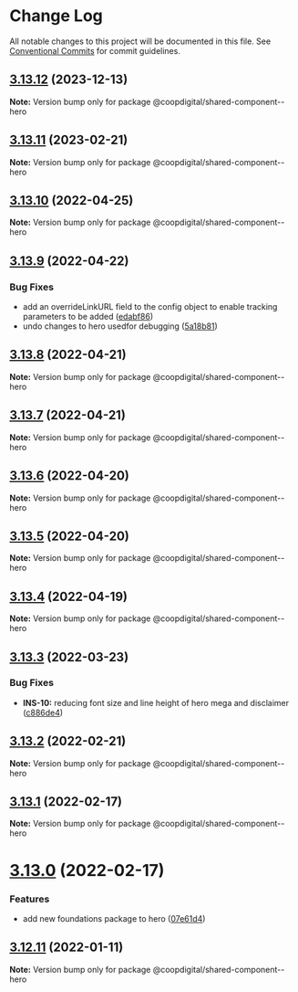 # Change Log

All notable changes to this project will be documented in this file.
See [Conventional Commits](https://conventionalcommits.org) for commit guidelines.

## [3.13.12](https://github.com/coopdigital/coop-frontend/compare/@coopdigital/shared-component--hero@3.13.11...@coopdigital/shared-component--hero@3.13.12) (2023-12-13)

**Note:** Version bump only for package @coopdigital/shared-component--hero





## [3.13.11](https://github.com/coopdigital/coop-frontend/compare/@coopdigital/shared-component--hero@3.13.10...@coopdigital/shared-component--hero@3.13.11) (2023-02-21)

**Note:** Version bump only for package @coopdigital/shared-component--hero





## [3.13.10](https://github.com/coopdigital/coop-frontend/compare/@coopdigital/shared-component--hero@3.13.9...@coopdigital/shared-component--hero@3.13.10) (2022-04-25)

**Note:** Version bump only for package @coopdigital/shared-component--hero





## [3.13.9](https://github.com/coopdigital/coop-frontend/compare/@coopdigital/shared-component--hero@3.13.8...@coopdigital/shared-component--hero@3.13.9) (2022-04-22)


### Bug Fixes

* add an overrideLinkURL field to the config object to enable tracking parameters to be added ([edabf86](https://github.com/coopdigital/coop-frontend/commit/edabf86e60bef8ad32fa070cb32a54cc1f12659c))
* undo changes to hero usedfor debugging ([5a18b81](https://github.com/coopdigital/coop-frontend/commit/5a18b812d75561bd84afd4e821295517c98883e4))





## [3.13.8](https://github.com/coopdigital/coop-frontend/compare/@coopdigital/shared-component--hero@3.13.7...@coopdigital/shared-component--hero@3.13.8) (2022-04-21)

**Note:** Version bump only for package @coopdigital/shared-component--hero





## [3.13.7](https://github.com/coopdigital/coop-frontend/compare/@coopdigital/shared-component--hero@3.13.6...@coopdigital/shared-component--hero@3.13.7) (2022-04-21)

**Note:** Version bump only for package @coopdigital/shared-component--hero





## [3.13.6](https://github.com/coopdigital/coop-frontend/compare/@coopdigital/shared-component--hero@3.13.5...@coopdigital/shared-component--hero@3.13.6) (2022-04-20)

**Note:** Version bump only for package @coopdigital/shared-component--hero





## [3.13.5](https://github.com/coopdigital/coop-frontend/compare/@coopdigital/shared-component--hero@3.13.4...@coopdigital/shared-component--hero@3.13.5) (2022-04-20)

**Note:** Version bump only for package @coopdigital/shared-component--hero





## [3.13.4](https://github.com/coopdigital/coop-frontend/compare/@coopdigital/shared-component--hero@3.13.3...@coopdigital/shared-component--hero@3.13.4) (2022-04-19)

**Note:** Version bump only for package @coopdigital/shared-component--hero





## [3.13.3](https://github.com/coopdigital/coop-frontend/compare/@coopdigital/shared-component--hero@3.13.2...@coopdigital/shared-component--hero@3.13.3) (2022-03-23)


### Bug Fixes

* **INS-10:** reducing font size and line height of hero mega and disclaimer ([c886de4](https://github.com/coopdigital/coop-frontend/commit/c886de4a2e72c9a9c6639feffa705d74ce35d5c1))





## [3.13.2](https://github.com/coopdigital/coop-frontend/compare/@coopdigital/shared-component--hero@3.13.1...@coopdigital/shared-component--hero@3.13.2) (2022-02-21)

**Note:** Version bump only for package @coopdigital/shared-component--hero





## [3.13.1](https://github.com/coopdigital/coop-frontend/compare/@coopdigital/shared-component--hero@3.13.0...@coopdigital/shared-component--hero@3.13.1) (2022-02-17)

**Note:** Version bump only for package @coopdigital/shared-component--hero





# [3.13.0](https://github.com/coopdigital/coop-frontend/compare/@coopdigital/shared-component--hero@3.12.11...@coopdigital/shared-component--hero@3.13.0) (2022-02-17)


### Features

* add new foundations package to hero ([07e61d4](https://github.com/coopdigital/coop-frontend/commit/07e61d4652f18d1fa41e782ba1abf84c58250fda))





## [3.12.11](https://github.com/coopdigital/coop-frontend/compare/@coopdigital/shared-component--hero@3.12.10...@coopdigital/shared-component--hero@3.12.11) (2022-01-11)

**Note:** Version bump only for package @coopdigital/shared-component--hero
